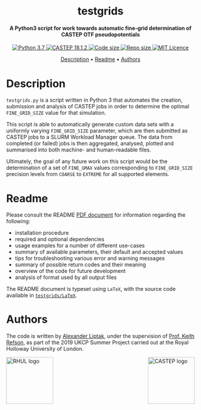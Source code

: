 <h1 align="center">
    <br>
    testgrids
    <br>
</h1>

<h4 align="center">A Python3 script for work towards automatic fine-grid determination of CASTEP OTF pseudopotentials</h4>
<p align="center">
  <a href="https://www.python.org/downloads/release/python-375">
        <img src="https://img.shields.io/badge/python-3.7-brigtgreen.svg" alt="Python 3.7">
  </a>
  <a href="http://www.castep.org/">
        <img src="https://img.shields.io/badge/CASTEP-18.1.2-blue" alt="CASTEP 18.1.2">
  </a>
  <a href="">
        <img src="https://img.shields.io/github/languages/code-size/ajulik1997/testgrids" alt="Code size">
  </a>
  <a href="">
        <img src="https://img.shields.io/github/repo-size/ajulik1997/testgrids" alt="Repo size">
  </a>
   <a href="https://github.com/ajulik1997/testgrids/blob/master/LICENSE">
        <img src="https://img.shields.io/github/license/ajulik1997/testgrids" alt="MIT Licence">
  </a>
</p>

<p align="center">
  <a href="#description">Description</a> •
  <a href="#readme">Readme</a> •
  <a href="#authors">Authors</a>
</p>

# Description

`testgrids.py` is a script written in Python 3 that automates the creation, submission and analysis of CASTEP jobs in order to determine the optimal `FINE_GRID_SIZE` value for that simulation.

This script is able to automatically generate custom data sets with a uniformly varying `FINE_GRID_SIZE` parameter, which are then submitted as CASTEP jobs to a SLURM Workload Manager queue. The data from completed (or failed) jobs is then aggregated, analysed, plotted and summarised into both machine- and human-readable files.

Ultimately, the goal of any future work on this script would be the determination of a set of `FINE_GMAX` values corresponding to `FINE_GRID_SIZE` precision levels from `COARSE` to `EXTREME` for all supported elements.

# Readme

Please consult the README [PDF document](https://github.com/ajulik1997/testgrids/blob/master/README.pdf) for information regarding the following:

- installation procedure
- required and optional dependencies
- usage examples for a number of different use-cases
- summary of available parameters, their default and accepted values
- tips for troubleshooting various error and warning messages
- summary of possible return codes and their meaning
- overview of the code for future development
- analysis of format used by all output files

The README document is typeset using `LaTeX`, with the source code available in [`testgrids/LaTeX`](https://github.com/ajulik1997/testgrids/tree/master/LaTeX).

# Authors

The code is written by [Alexander Liptak](https://www.fusion-cdt.ac.uk/student/alexander-liptak), under the supervision of [Prof. Keith Refson](https://pure.royalholloway.ac.uk/portal/en/persons/keith-refson(b347917c-bce2-4b5c-b3fe-2c2fd8c71616).html), as part of the 2019 UKCP Summer Project carried out at the Royal Holloway University of London.

<div>

<div>
    <img style="float: left; height: 125px;", src="https://intranet.royalholloway.ac.uk/staff/assets/img/brand-toolkit/colour-logo-new.png", alt="RHUL logo">
    <img style="float: right; height: 125px;" src="http://www.castep.org/files/CASTEP_Logo_mini-01.png", alt="CASTEP logo">
</div>




